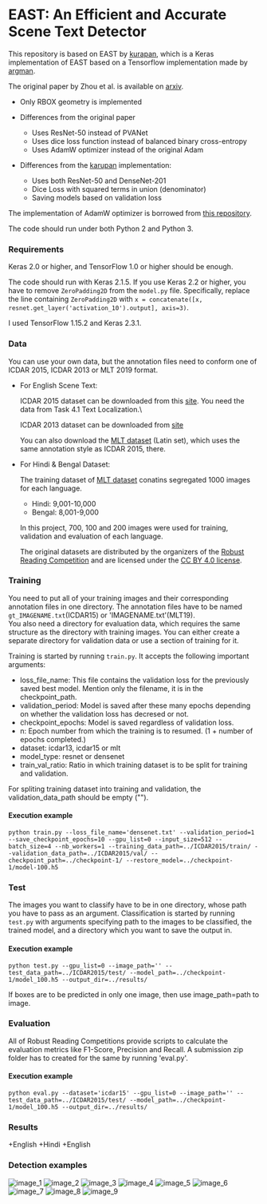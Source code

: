
# EAST: An Efficient and Accurate Scene Text Detector

This repository is based on EAST by [kurapan](https://github.com/kurapan/EAST), which is a Keras implementation of EAST based on a Tensorflow implementation made by [argman](https://github.com/argman/EAST).

The original paper by Zhou et al. is available on [arxiv](https://arxiv.org/abs/1704.03155).

+ Only RBOX geometry is implemented
+ Differences from the original paper
    + Uses ResNet-50 instead of PVANet
    + Uses dice loss function instead of balanced binary cross-entropy
    + Uses AdamW optimizer instead of the original Adam

+ Differences from the [karupan](https://github.com/kurapan/EAST) implementation:
    + Uses both ResNet-50 and DenseNet-201
    + Dice Loss with squared terms in union (denominator)
    + Saving models based on validation loss

The implementation of AdamW optimizer is borrowed from [this repository](https://github.com/shaoanlu/AdamW-and-SGDW).

The code should run under both Python 2 and Python 3.

### Requirements

Keras 2.0 or higher, and TensorFlow 1.0 or higher should be enough.

The code should run with Keras 2.1.5. If you use Keras 2.2 or higher, you have to remove `ZeroPadding2D` from the `model.py` file. Specifically, replace the line containing `ZeroPadding2D` with `x = concatenate([x, resnet.get_layer('activation_10').output], axis=3)`.

I used TensorFlow 1.15.2 and Keras 2.3.1.

### Data

You can use your own data, but the annotation files need to conform one of ICDAR 2015, ICDAR 2013 or MLT 2019 format.

+ For English Scene Text:

  ICDAR 2015 dataset can be downloaded from this [site](http://rrc.cvc.uab.es/?ch=4&com=introduction). You need the data from Task 4.1 Text Localization.\
  
  ICDAR 2013 dataset can be downloaded from [site](https://rrc.cvc.uab.es/?ch=2)

  You can also download the [MLT dataset](https://rrc.cvc.uab.es/?ch=15) (Latin set), which uses the  same annotation style as ICDAR 2015, there.

+ For Hindi & Bengal Dataset:
  
  The training dataset of [MLT dataset](https://rrc.cvc.uab.es/?ch=15) conatins segregated 1000 images for each language. 
   + Hindi: 9,001-10,000
   + Bengal: 8,001-9,000
  
  In this project, 700, 100 and 200 images were used for training, validation and evaluation of each language.
  
  The original datasets are distributed by the organizers of the [Robust Reading Competition](http://rrc.cvc.uab.es/) and are licensed under the [CC BY 4.0 license](https://creativecommons.org/licenses/by/4.0/).

### Training

You need to put all of your training images and their corresponding annotation files in one directory. The annotation files have to be named `gt_IMAGENAME.txt`(ICDAR15) or 'IMAGENAME.txt'(MLT19).\
You also need a directory for evaluation data, which requires the same structure as the directory with training images.
You can either create a separate directory for validation data or use a section of training for it. 

Training is started by running `train.py`. It accepts the following important arguments:
 + loss_file_name: This file contains the validation loss for the previously saved best model. Mention only the filename, it is in the checkpoint_path. 
 + validation_period: Model is saved after these many epochs depending on whether the validation loss has decresed or not. 
 + checkpoint_epochs: Model is saved regardless of validation loss. 
 + n: Epoch number from which the training is to resumed. (1 + number of epochs completed.) 
 + dataset: icdar13, icdar15 or mlt 
 + model_type: resnet or densenet
 + train_val_ratio: Ratio in which training dataset is to be split for training and validation. 
 
 For spliting training dataset into training and validation, the validation_data_path should be empty (""). 

#### Execution example
```
python train.py --loss_file_name='densenet.txt' --validation_period=1 --save_checkpoint_epochs=10 --gpu_list=0 --input_size=512 --batch_size=4 --nb_workers=1 --training_data_path=../ICDAR2015/train/ --validation_data_path=../ICDAR2015/val/ --checkpoint_path=../checkpoint-1/ --restore_model=../checkpoint-1/model-100.h5

```
### Test

The images you want to classify have to be in one directory, whose path you have to pass as an argument. Classification is started by running `test.py` with arguments specifying path to the images to be classified, the trained model, and a directory which you want to save the output in.

#### Execution example
```
python test.py --gpu_list=0 --image_path='' --test_data_path=../ICDAR2015/test/ --model_path=../checkpoint-1/model_100.h5 --output_dir=../results/

```
If boxes are to be predicted in only one image, then use image_path=path to image. 

### Evaluation
All of Robust Reading Competitions provide scripts to calculate the evaluation metrics like F1-Score, Precision and Recall. 
A submission zip folder has to created for the same by running 'eval.py'.

#### Execution example
```
python eval.py --dataset='icdar15' --gpu_list=0 --image_path='' --test_data_path=../ICDAR2015/test/ --model_path=../checkpoint-1/model_100.h5 --output_dir=../results/

```
### Results
 +English
 +Hindi
 +English

### Detection examples
![image_1](examples/img_12.jpg)
![image_2](examples/img_13.jpg)
![image_3](examples/img_14.jpg)
![image_4](examples/img_15.jpg)
![image_5](examples/img_28.jpg)
![image_6](examples/img_29.jpg)
![image_7](examples/img_33.jpg)
![image_8](examples/img_37.jpg)
![image_9](examples/img_42.jpg)
